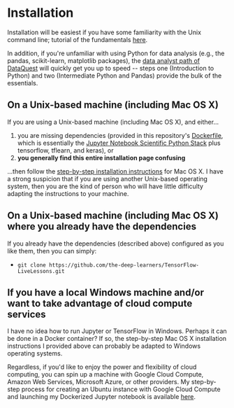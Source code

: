 # Installation

Installation will be easiest if you have some familiarity with the Unix command line; tutorial of the fundamentals [here](https://learnpythonthehardway.org/book/appendixa.html). 

In addition, if you're unfamiliar with using Python for data analysis (e.g., the pandas, scikit-learn, matplotlib packages), the [data analyst path of DataQuest](https://www.dataquest.io/path/data-analyst) will quickly get you up to speed -- steps one (Introduction to Python) and two (Intermediate Python and Pandas) provide the bulk of the essentials. 

## On a Unix-based machine (including Mac OS X) 

If you are using a Unix-based machine (including Mac OS X), and either...

1. you are missing dependencies (provided in this repository's [Dockerfile](https://github.com/the-deep-learners/TensorFlow-LiveLessons/blob/master/Dockerfile), which is essentially the [Jupyter Notebook Scientific Python Stack](https://github.com/jupyter/docker-stacks/tree/master/scipy-notebook) plus tensorflow, tflearn, and keras), or
2. **you generally find this entire installation page confusing**

...then follow the [step-by-step installation instructions](https://github.com/the-deep-learners/TensorFlow-LiveLessons/blob/master/installation/step_by_step_MacOSX_install.md) for Mac OS X. I have a strong suspicion that if you are using another Unix-based operating system, then you are the kind of person who will have little difficulty adapting the instructions to your machine. 

## On a Unix-based machine (including Mac OS X) where you already have the dependencies

If you already have the dependencies (described above) configured as you like them, then you can simply:
* `git clone https://github.com/the-deep-learners/TensorFlow-LiveLessons.git`

## If you have a local Windows machine and/or want to take advantage of cloud compute services

I have no idea how to run Jupyter or TensorFlow in Windows. Perhaps it can be done in a Docker container? If so, the step-by-step Mac OS X installation instructions I provided above can probably be adapted to Windows operating systems.

Regardless, if you'd like to enjoy the power and flexibility of cloud computing, you can spin up a machine with Google Cloud Compute, Amazon Web Services, Microsoft Azure, or other providers. My step-by-step process for creating an Ubuntu instance with Google Cloud Compute and launching my Dockerized Jupyter notebook is available [here](https://github.com/the-deep-learners/TensorFlow-LiveLessons/blob/master/installation/step_by_step_GCP_install.md). 

